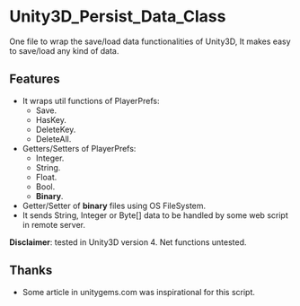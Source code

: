 # Unity3D_Persist_Data_Class
One file to wrap the save/load data functionalities of Unity3D, It makes easy to save/load any kind of data.

## Features
* It wraps util functions of PlayerPrefs:
  - Save.
  - HasKey.
  - DeleteKey.
  - DeleteAll.
* Getters/Setters of PlayerPrefs:
  - Integer.
  - String.
  - Float.
  - Bool.
  - **Binary**.
* Getter/Setter of **binary** files using OS FileSystem.
* It sends String, Integer or Byte[] data to be handled by some web script in remote server.    

**Disclaimer**: tested in Unity3D version 4. Net functions untested.

## Thanks
* Some article in unitygems.com was inspirational for this script.
